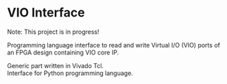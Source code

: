 # VIO Interface

Note: This project is in progress!

Programming language interface to read and write Virtual I/O (VIO)
ports of an FPGA design containing VIO core IP.

Generic part written in Vivado Tcl.  
Interface for Python programming language. 


